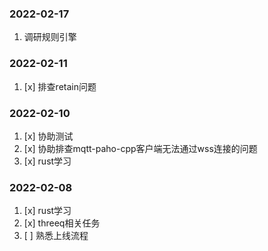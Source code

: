 
### 2022-02-17
1. 调研规则引擎

### 2022-02-11
1. [x] 排查retain问题

### 2022-02-10
1. [x] 协助测试
2. [x] 协助排查mqtt-paho-cpp客户端无法通过wss连接的问题
3. [x] rust学习

### 2022-02-08
1. [x] rust学习
2. [x] threeq相关任务
3. [ ] 熟悉上线流程
